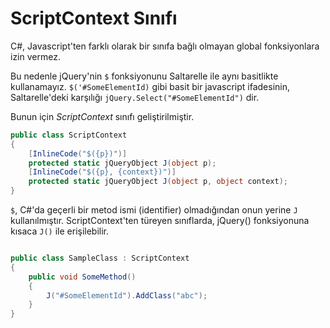 # ScriptContext Sınıfı
C#, Javascript'ten farklı olarak bir sınıfa bağlı olmayan global fonksiyonlara izin vermez.

Bu nedenle jQuery'nin `$` fonksiyonunu Saltarelle ile aynı basitlikte kullanamayız. `$('#SomeElementId)` gibi basit bir javascript ifadesinin, Saltarelle'deki karşılığı `jQuery.Select("#SomeElementId")` dir.

Bunun için *ScriptContext* sınıfı geliştirilmiştir.

```cs
public class ScriptContext
{
    [InlineCode("$({p})")]
    protected static jQueryObject J(object p);
    [InlineCode("$({p}, {context})")]
    protected static jQueryObject J(object p, object context);
}
```

`$`, C#'da geçerli bir metod ismi (identifier) olmadığından onun yerine `J` kullanılmıştır. ScriptContext'ten türeyen sınıflarda, jQuery() fonksiyonuna kısaca `J()` ile erişilebilir.

```cs

public class SampleClass : ScriptContext
{
    public void SomeMethod()
    {
        J("#SomeElementId").AddClass("abc");
    }
}
```
